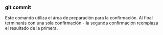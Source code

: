 ### git commit
Este comando utiliza el área de preparación para la confirmación.
Al final terminarás con una sola confirmación - la segunda confirmación reemplaza el resultado de la primera.
